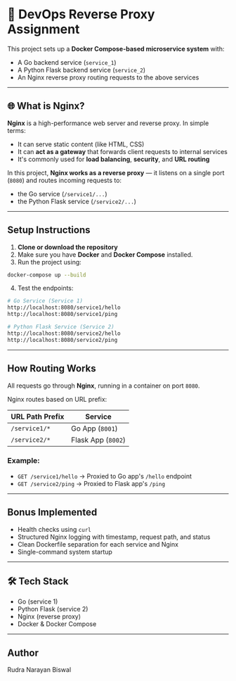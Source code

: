 
# 🐳 DevOps Reverse Proxy Assignment

This project sets up a **Docker Compose-based microservice system** with:
- A Go backend service (`service_1`)
- A Python Flask backend service (`service_2`)
- An Nginx reverse proxy routing requests to the above services

---

## 🌐 What is Nginx?

**Nginx** is a high-performance web server and reverse proxy. In simple terms:

- It can serve static content (like HTML, CSS)
- It can **act as a gateway** that forwards client requests to internal services
- It's commonly used for **load balancing**, **security**, and **URL routing**

In this project, **Nginx works as a reverse proxy** — it listens on a single port (`8080`) and routes incoming requests to:
- the Go service (`/service1/...`)
- the Python Flask service (`/service2/...`)

---

##  Setup Instructions

1. **Clone or download the repository**
2. Make sure you have **Docker** and **Docker Compose** installed.
3. Run the project using:

```bash
docker-compose up --build
```

4. Test the endpoints:

```bash
# Go Service (Service 1)
http://localhost:8080/service1/hello
http://localhost:8080/service1/ping

# Python Flask Service (Service 2)
http://localhost:8080/service2/hello
http://localhost:8080/service2/ping
```

---

## How Routing Works

All requests go through **Nginx**, running in a container on port `8080`.

Nginx routes based on URL prefix:

| URL Path Prefix     | Service              |
|---------------------|----------------------|
| `/service1/*`       | Go App (`8001`)      |
| `/service2/*`       | Flask App (`8002`)   |

### Example:

- `GET /service1/hello` → Proxied to Go app's `/hello` endpoint  
- `GET /service2/ping` → Proxied to Flask app's `/ping`

---

## Bonus Implemented

- Health checks using `curl`
- Structured Nginx logging with timestamp, request path, and status
- Clean Dockerfile separation for each service and Nginx
- Single-command system startup

---

## 🛠 Tech Stack

- Go (service 1)
- Python Flask (service 2)
- Nginx (reverse proxy)
- Docker & Docker Compose

---

## Author

Rudra Narayan Biswal

